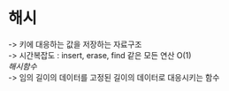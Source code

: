 # 해시
-> 키에 대응하는 값을 저장하는 자료구조  
-> 시간복잡도 : insert, erase, find 같은 모든 연산 O(1)  
*해시함수*  
-> 임의 길이의 데이터를 고정된 길이의 데이터로 대응시키는 함수  


